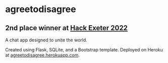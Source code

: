 # agreetodisagree
## 2nd place winner at [Hack Exeter 2022](https://hack-exeter-2022.devpost.com/)
A chat app designed to unite the world.

Created using Flask, SQLite, and a Bootstrap template. Deployed on Heroku at [agreetodisagree.herokuapp.com](https://agreetodisagree.herokuapp.com/).
